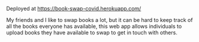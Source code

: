 Deployed at https://book-swap-covid.herokuapp.com/

My friends and I like to swap books a lot, but it can be hard to keep track of all the books everyone has available, this web app allows individuals to upload books they have available to swap to get in touch with others. 
